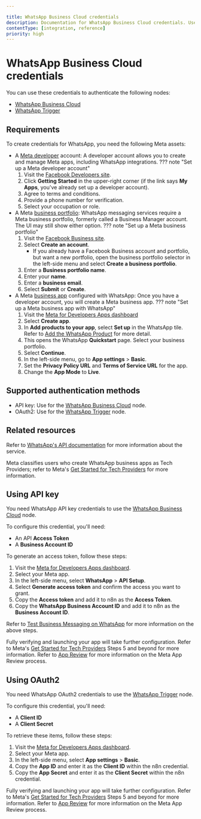 ```yaml
---

title: WhatsApp Business Cloud credentials
description: Documentation for WhatsApp Business Cloud credentials. Use these credentials to authenticate WhatsApp Business Cloud in n8n, a workflow automation platform.
contentType: [integration, reference]
priority: high
---
```


# WhatsApp Business Cloud credentials

You can use these credentials to authenticate the following nodes:

- [WhatsApp Business Cloud](/integrations/builtin/app-nodes/n8n-nodes-base.whatsapp/index.md)
- [WhatsApp Trigger](/integrations/builtin/trigger-nodes/n8n-nodes-base.whatsapptrigger.md)

## Requirements

To create credentials for WhatsApp, you need the following Meta assets:

- A [Meta developer](https://developers.facebook.com/docs/development/register) account: A developer account allows you to create and manage Meta apps, including WhatsApp integrations.
??? note "Set up a Meta developer account"
	1. Visit the [Facebook Developers site](https://developers.facebook.com).
	2. Click **Getting Started** in the upper-right corner (if the link says **My Apps**, you've already set up a developer account).
	3. Agree to terms and conditions.
	4. Provide a phone number for verification.
	5. Select your occupation or role.
- A Meta [business portfolio](https://www.facebook.com/business/help/1710077379203657?id=180505742745347): WhatsApp messaging services require a Meta business portfolio, formerly called a Business Manager account. The UI may still show either option.
??? note "Set up a Meta business portfolio"
	1. Visit the [Facebook Business site](https://business.facebook.com).
	2. Select **Create an account**.
		* If you already have a Facebook Business account and portfolio, but want a new portfolio, open the business portfolio selector in the left-side menu and select **Create a business portfolio**.
	3. Enter a **Business portfolio name**.
	4. Enter your **name**.
	5. Enter a **business email**.
	6. Select **Submit** or **Create**.
- A Meta [business app](https://developers.facebook.com/docs/development/create-an-app/) configured with WhatsApp: Once you have a developer account, you will create a Meta business app.
??? note "Set up a Meta business app with WhatsApp"
	1. Visit the [Meta for Developers Apps dashboard](https://developers.facebook.com/apps/)
	2. Select **Create app**.
	3. In **Add products to your app**, select **Set up** in the WhatsApp tile. Refer to [Add the WhatsApp Product](https://developers.facebook.com/docs/whatsapp/solution-providers/get-started-for-tech-providers#step-3--add-the-whatsapp-product) for more detail.
	4. This opens the WhatsApp **Quickstart** page. Select your business portfolio.
	5. Select **Continue**.
	6. In the left-side menu, go to **App settings** > **Basic**.
	7. Set the **Privacy Policy URL** and **Terms of Service URL** for the app.
	8. Change the **App Mode** to **Live**.


## Supported authentication methods

- API key: Use for the [WhatsApp Business Cloud](/integrations/builtin/app-nodes/n8n-nodes-base.whatsapp/index.md) node.
- OAuth2: Use for the [WhatsApp Trigger](/integrations/builtin/trigger-nodes/n8n-nodes-base.whatsapptrigger.md) node.

## Related resources

Refer to [WhatsApp's API documentation](https://developers.facebook.com/docs/whatsapp/#platform-apis) for more information about the service.

Meta classifies users who create WhatsApp business apps as Tech Providers; refer to Meta's [Get Started for Tech Providers](https://developers.facebook.com/docs/whatsapp/solution-providers/get-started-for-tech-providers) for more information.

## Using API key

You need WhatsApp API key credentials to use the [WhatsApp Business Cloud](/integrations/builtin/app-nodes/n8n-nodes-base.whatsapp/index.md) node.

To configure this credential, you'll need:

- An API **Access Token**
- A **Business Account ID**

To generate an access token, follow these steps:

1. Visit the [Meta for Developers Apps dashboard](https://developers.facebook.com/apps/).
2. Select your Meta app.
3. In the left-side menu, select **WhatsApp** > **API Setup**.
4. Select **Generate access token** and confirm the access you want to grant.
5. Copy the **Access token** and add it to n8n as the **Access Token**.
6. Copy the **WhatsApp Business Account ID** and add it to n8n as the **Business Account ID**.

Refer to [Test Business Messaging on WhatsApp](https://developers.facebook.com/docs/whatsapp/solution-providers/become-a-tech-provider-legacy-flow#step-4--test-business-messaging-on-whatsapp) for more information on the above steps.

Fully verifying and launching your app will take further configuration. Refer to Meta's [Get Started for Tech Providers](https://developers.facebook.com/docs/whatsapp/solution-providers/become-a-tech-provider-legacy-flow#step-5--scale-your-solution) Steps 5 and beyond for more information. Refer to [App Review](https://developers.facebook.com/docs/resp-plat-initiatives/app-review) for more information on the Meta App Review process.

## Using OAuth2

You need WhatsApp OAuth2 credentials to use the [WhatsApp Trigger](/integrations/builtin/trigger-nodes/n8n-nodes-base.whatsapptrigger.md) node.

To configure this credential, you'll need:

- A **Client ID**
- A **Client Secret**

To retrieve these items, follow these steps:

1. Visit the [Meta for Developers Apps dashboard](https://developers.facebook.com/apps/).
2. Select your Meta app.
3. In the left-side menu, select **App settings** > **Basic**.
4. Copy the **App ID** and enter it as the **Client ID** within the n8n credential.
5. Copy the **App Secret** and enter it as the **Client Secret** within the n8n credential.

Fully verifying and launching your app will take further configuration. Refer to Meta's [Get Started for Tech Providers](https://developers.facebook.com/docs/whatsapp/solution-providers/become-a-tech-provider-legacy-flow#step-5--scale-your-solution) Steps 5 and beyond for more information. Refer to [App Review](https://developers.facebook.com/docs/resp-plat-initiatives/app-review) for more information on the Meta App Review process.
